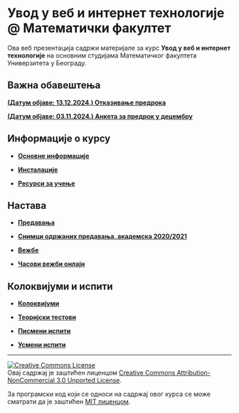 # Увод у веб и интернет технологије @ Математички факултет

Ова веб презентација садржи материјале за курс **Увод у веб и интернет технологије** на основним студијама Математичког факултета Универзитета у Београду.

## Важна обавештења


**[(Датум објаве: 13.12.2024.) Отказивање предрока](/pismeni-ispiti/info/README.md)**

**[(Датум објаве: 03.11.2024.) Анкета за предрок у децембру](/pismeni-ispiti/info/README.md)**

<!-- **[(Датум објаве: 26.09.2024.) Резултати писменог дела - септембар 2](/pismeni-ispiti/info/README.md)**

**[(Датум објаве: 22.09.2024.) Испит ће бити одржан 23.09 у 17 часова](/pismeni-ispiti/info/README.md)**

**[(Датум објаве: 20.09.2024.) Промена термина испита и пријава за рок септембар 2 ](/pismeni-ispiti/info/README.md)**

**[(Датум објаве: 16.09.2024.) Резултати писменог дела - септембар 1](/pismeni-ispiti/info/README.md)**

**[(Датум објаве: 10.09.2024.) Распоред по учионицама - септембар 1](/pismeni-ispiti/info/README.md)**

**[(Датум објаве: 07.09.2024.) Пријава за рок септембар 1](/pismeni-ispiti/info/README.md)**

**[(Датум објаве: 05.07.2024.) Резултати писменог дела - јул](/pismeni-ispiti/info/README.md)**

**[(Датум објаве: 30.06.2024.) Распоред по учионицама - јул](/pismeni-ispiti/info/README.md)**

**[(Датум објаве: 27.06.2024.) Пријава за јулски рок](/pismeni-ispiti/info/README.md)**

**[(Датум објаве: 12.06.2024.) Резултати писменог дела - јун1](/pismeni-ispiti/info/README.md)**

**[(Датум објаве: 07.06.2024.) Распоред по учионицама - јун](/pismeni-ispiti/info/README.md)**

**[(Датум објаве: 07.06.2024.) Анкета за теоријски/усмени испит јунског рока](/usmeni-ispiti/info/README.md)**

**[(Датум објаве: 05.06.2024.) Пријава за јунски рок](/pismeni-ispiti/info/README.md)**

**[(Датум објаве: 29.05.2024.) Списак теоријских испитиних питања и информације у вези теоријског испита](/usmeni-ispiti/info/README.md)**

**[(Датум објаве: 28.05.2024.) Резултати писменог дела - предрок](/pismeni-ispiti/info/README.md)** -->

<!-- **[(Датум објаве: 24.05.2024.) Распоред по учионицама - предрок](/pismeni-ispiti/info/README.md)** -->
 
<!-- **[(Датум објаве: 21.05.2024.) Пријава за предрок 25.05.2024.](/pismeni-ispiti/info/README.md)** -->

<!--**[(Датум објаве: 17.05.2024.) Припрема за испит, група 2II23 код Луције у уторак.](/pismeni-ispiti/info/README.md)**  -->

<!--**[(Датум објаве: 20.04.2024.) Надокнада вежби код Луције 22.04.](/pismeni-ispiti/info/README.md)** -->

<!--**[(Датум објаве: 20.04.2024.) Надокнада вежби код Јелене 24.04.](/pismeni-ispiti/info/README.md)**  -->

<!--**[(Датум објаве: 14.04.2024.) Трочас вежби за групе средом код Милице наредне две недеље.](/pismeni-ispiti/info/README.md)** -->

<!-- **[(Датум објаве: 02.03.2024.) Промена термина вежби за групу 2II23](/pismeni-ispiti/info/README.md)**  -->

<!-- **[(Датум објаве: 26.09.2023.) Tермин усменог дела испита - септембар 2](/usmeni-ispiti/info/README.md)** -->

<!-- **[(Датум објаве: 24.09.2023.) Резултати писменог дела - септембар 2](/pismeni-ispiti/info/README.md)** -->

<!-- **[(Датум објаве: 20.09.2023.) Распоред по учионицама - септембар 2](/pismeni-ispiti/info/README.md)**
-->
<!--
**[(Датум објаве: 14.09.2023.) Пријава за полагање практичног испита у септембру 2](/pismeni-ispiti/info/README.md)**
-->
<!--
**[(Датум објаве: 09.09.2023.) Резултати писменог дела - септембар 1](/pismeni-ispiti/info/README.md)**
-->
<!--
**[(Датум објаве: 05.09.2023.) Tермин усменог дела испита - септембар 1](/usmeni-ispiti/info/README.md)**
-->
<!--
**[(Датум објаве: 03.09.2023.) Распоред по учионицама - септембар 1](/pismeni-ispiti/info/README.md)**
-->
<!--
**[(Датум објаве: 28.08.2023.) Пријава за полагање практичног испита у септембру 1](/pismeni-ispiti/info/README.md)**
-->
<!--
**[(Датум објаве: 21.08.2023.) Консултације код Милице пред септембарски рок](/pismeni-ispiti/info/README.md)**
-->
<!-- **[(Датум објаве: 03.07.2023.) Tермин усменог дела испита у јулском року](/usmeni-ispiti/info/README.md)** -->

<!-- **[(Датум објаве: 03.07.2023.) Tермин усменог дела испита у јулском року](/usmeni-ispiti/info/README.md)** -->

<!-- **[(Датум објаве: 02.07.2023.) Резултати писменог дела испита у јулском року](/pismeni-ispiti/info/README.md)** -->

<!-- **[(Датум објаве: 25.06.2023.) Распоред по учионицама - јун2](/pismeni-ispiti/info/README.md)** -->

<!-- **[(Датум објаве: 21.06.2023.) Пријава за полагање практичног испита у јулском року](/pismeni-ispiti/info/README.md)** -->

<!--**[(Датум објаве: 17.06.2023.) Tермин усменог дела испита у јунском року](/usmeni-ispiti/info/README.md)** -->

<!--**[(Датум објаве: 09.06.2023.) Резултати писменог дела испита у јунском року](/pismeni-ispiti/info/README.md)** -->

<!--**[(Датум објаве: 07.06.2023.) Распоред по учионицама - јун1](/pismeni-ispiti/info/README.md)** -->

<!--**[(Датум објаве: 03.06.2023.) Пријава за полагање практичног испита у јунском року](/pismeni-ispiti/info/README.md)** ''-->

<!--**[(Датум објаве: 25.05.2023.) Резултати писменог дела испита у јунском предроку](/pismeni-ispiti/info/README.md)**  -->

<!--**[(Датум објаве: 24.05.2023.) Tермин усменог дела испита у јунском предроку](/usmeni-ispiti/info/README.md)**  -->

<!-- **[(Датум објаве: 12.05.2023.) Надокнаде часова вежби код асистента Јелене Марковић](/pismeni-ispiti/info/README.md)** -->

<!-- **[(Датум објаве: 18.05.2023.) Распоред по групама и учионицама - предрок](/pismeni-ispiti/info/README.md)** -->

<!-- **[(Датум објаве: 14.05.2023.) Припрема за предрок код асистента Јелене Марковић - снимци и материјали + стари рокови](/pismeni-ispiti/info/README.md)** -->

<!-- **[(Датум објаве: 10.05.2023.) Пријава за предрок](/pismeni-ispiti/info/README.md)** -->

<!-- **[(Датум објаве: 19.04.2023.) Предрок 20.05.2023.](/pismeni-ispiti/info/README.md)** -->

<!-- **[(Датум објаве: 13.04.2023.) Надокнаде и консултација код Милице](/vezbe/info/README.md)** -->

<!-- **[(Датум објаве: 11.02.2023.) Прве недеље се неће одржати вежбе код Милице, о надокнади ћемо се договорити на наредном часу.](/vezbe/info/README.md)** -->

<!-- **[(Датум објаве: 29.01.2023.) Tермин усменог дела испита у року Јануар 2](/usmeni-ispiti/info/README.md)** -->

<!-- **[(Датум објаве: 25.01.2023.) Резултати практичног дела испита у року Jануар ПС](/pismeni-ispiti/info/README.md)** -->

<!-- **[(Датум објаве: 17.01.2023.) Јануар ПС - пријава испита](/pismeni-ispiti/info/README.md)** -->

<!-- **[(Датум објаве: 26.09.2022.) Tермин усменог дела испита у року Септeмбар 2](/usmeni-ispiti/info/README.md)** -->

<!-- **[(Датум објаве: 21.09.2022.) Резултати практичног дела испита у року Септeмбар 2](/pismeni-ispiti/info/README.md)** -->

<!-- **[(Датум објаве: 15.09.2022.) Септембар 2 - пријава испита](/pismeni-ispiti/info/README.md)** -->

<!-- **[(Датум објаве: 04.09.2022.) Резултати практичног дела испита у року Септeмбар 1](/pismeni-ispiti/info/README.md)** -->

<!-- **[(Датум објаве: 01.09.2022.) Tермин усменог дела испита у року Септeмбар 1](/usmeni-ispiti/info/README.md)** -->

<!-- **[(Датум објаве: 29.08.2022.) Септeмбар 1 - пријава испита](/pismeni-ispiti/info/README.md)** -->

<!-- **[(Датум објаве: 30.07.2022.) Tермин усменог дела испита у року Јуни 2](/usmeni-ispiti/info/README.md)** -->

<!-- **[(Датум објаве: 26.07.2022.) Додатни термин усменог дела испита у року Јуни 2](/usmeni-ispiti/info/README.md)** -->

<!-- **[(Датум објаве: 08.07.2022.) Резултати практичног дела испита у року Јуни 2](/pismeni-ispiti/info/README.md)** -->

<!-- **[(Датум објаве: 29.06.2022.) Јун 2 - распоред седења (ТРГ, 13h)](/pismeni-ispiti/info/README.md)** -->

<!-- **[(Датум објаве: 25.06.2022.) Јун 2 - пријава испита](/pismeni-ispiti/info/README.md)** -->

<!--
**[(Датум објаве: 25.06.2022.) Решења практичног дела испита у року Јуни 1](/pismeni-ispiti/info/README.md)**-->

<!-- **[(Датум објаве: 20.06.2022.) Резултати практичног дела испита у року Јуни 1](/pismeni-ispiti/info/README.md)** -->

<!-- **[(Датум објаве: 18.06.2022.) Термин усменог дела испита у року Јуни 1](/usmeni-ispiti/info/README.md)** -->

<!--
**[(Датум објаве: 09.06.2022.) Јун 1 - распоред седења (ТРГ+ЈАГ)](/pismeni-ispiti/info/README.md)**-->

<!-- **[(Датум објаве: 21.01.2022.) Јануар 1 - резултати практичног испита](/pismeni-ispiti/info/README.md)** -->

<!-- **[(Датум објаве: 19.01.2022.) Термини усменог испита у року Јануар 1](/usmeni-ispiti/info/README.md)** -->

<!-- **[(Датум објаве: 04.02.2020.) Термини усменог испита у року ROK](/usmeni-ispiti/info/README.md)** -->

<!-- **[(Датум објаве: 30.01.2020.) Договор за термин усменог испита у року ROK](/usmeni-ispiti/info/README.md)** -->

<!-- **[(Датум објаве: 30.01.2020.) Резултати практичног испита у року ROK](/pismeni-ispiti/info/README.md)** -->

<!-- **[(Датум објаве: 25.01.2020.) Распоред студената по учионицама у року ROK](/pismeni-ispiti/info/README.md)** -->

<!-- **[(Датум објаве: 22.01.2020.) Пријава за полагање испита у року ROK](/pismeni-ispiti/info/README.md)** -->

<!-- **[(Датум објаве: 24.12.2019.) Анкета за утиске са вежби и практичних провера знања](/vezbe/info/README.md)** -->

## Информације о курсу

* **[Основне информације](/informacije/README.md)**

* **[Инсталације](/INSTALACIJE.md)**

* **[Ресурси за учење](/RESURSI-ZA-UCENJE.md)**

## Настава

* **[Предавања](/predavanja/README.md)**

* **[Снимци одржаних предавања, академска 2020/2021](/predavanja/casovi-onlajn/README-2021-22.md)**

* **[Вежбе](/vezbe/README.md)**

* **[Часови вежби онлајн](/vezbe/casovi-onlajn/README.md)**

## Колоквијуми и испити

* **[Колоквијуми](/kolokvijumi/README.md)**

* **[Теоријски тестови](/teorijski-testovi/README.md)**

* **[Писмени испити](/pismeni-ispiti/README.md)**

* **[Усмени испити](/usmeni-ispiti/README.md)**

---

<a rel="license" href="http://creativecommons.org/licenses/by-nc/3.0/"><img alt="Creative Commons License" style="border-width:0" src="https://i.creativecommons.org/l/by-nc/3.0/88x31.png" /></a><br />Овај садржај је заштићен лиценцом <a rel="license" href="http://creativecommons.org/licenses/by-nc/3.0/">Creative Commons Attribution-NonCommercial 3.0 Unported License</a>.

За програмски код који се односи на садржај овог курса се може сматрати да је заштићен [MIT лиценцом](/LICENSE).
